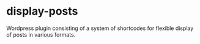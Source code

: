 # display-posts
Wordpress plugin consisting of a system of shortcodes for flexible display of posts in various formats.

